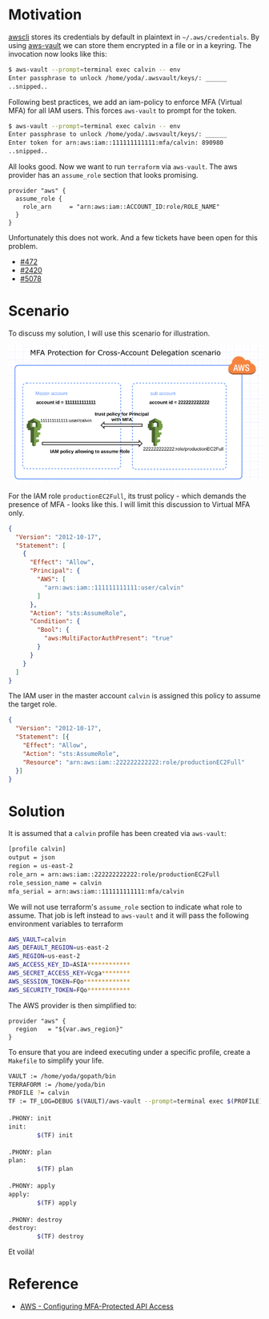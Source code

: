 # Motivation

[awscli](https://pypi.org/project/awscli/) stores its credentials by default in plaintext in `~/.aws/credentials`. By using  [aws-vault](https://github.com/99designs/aws-vault) we can store them encrypted in a file or in a keyring. The invocation now looks like this:

```bash
$ aws-vault --prompt=terminal exec calvin -- env
Enter passphrase to unlock /home/yoda/.awsvault/keys/: ______
..snipped..
```

Following best practices, we add an iam-policy to enforce MFA (Virtual MFA) for all IAM users. This forces `aws-vault` to prompt for the token.

```bash
$ aws-vault --prompt=terminal exec calvin -- env
Enter passphrase to unlock /home/yoda/.awsvault/keys/: ______
Enter token for arn:aws:iam::111111111111:mfa/calvin: 890980
..snipped..
```

All looks good. Now we want to run `terraform` via `aws-vault`. The aws provider has an `assume_role` section that looks promising. 

```HCL
provider "aws" {
  assume_role {
    role_arn     = "arn:aws:iam::ACCOUNT_ID:role/ROLE_NAME"
  }
}
```

Unfortunately this does not work. And a few tickets have been open for this problem.

* [#472](https://github.com/terraform-providers/terraform-provider-aws/issues/472)
* [#2420](https://github.com/terraform-providers/terraform-provider-aws/issues/2420)
* [#5078](https://github.com/terraform-providers/terraform-provider-aws/issues/5078)

# Scenario

To discuss my solution, I will use this scenario for illustration.

![scenario](mfa-delegated-accounts.png)

For the IAM role `productionEC2Full`, its trust policy - which demands the presence of MFA - looks like this. I will limit this discussion to Virtual MFA only.

```JSON
{
  "Version": "2012-10-17",
  "Statement": [
    {
      "Effect": "Allow",
      "Principal": {
        "AWS": [
          "arn:aws:iam::111111111111:user/calvin"
        ]
      },
      "Action": "sts:AssumeRole",
      "Condition": {
        "Bool": {
          "aws:MultiFactorAuthPresent": "true"
        }
      }
    }
  ]
}
```

The IAM user in the master account `calvin` is assigned this policy to assume the target role.

```JSON
{
  "Version": "2012-10-17",
  "Statement": [{
    "Effect": "Allow",
    "Action": "sts:AssumeRole",
    "Resource": "arn:aws:iam::222222222222:role/productionEC2Full"
  }]
}
```

# Solution

It is assumed that a `calvin` profile has been created via `aws-vault`:

```bash
[profile calvin]
output = json
region = us-east-2
role_arn = arn:aws:iam::222222222222:role/productionEC2Full
role_session_name = calvin
mfa_serial = arn:aws:iam::111111111111:mfa/calvin
```

We will not use terraform's `assume_role` section to indicate what role to assume. That job is left instead to `aws-vault`
and it will pass the following environment variables to terraform

```bash
AWS_VAULT=calvin
AWS_DEFAULT_REGION=us-east-2
AWS_REGION=us-east-2
AWS_ACCESS_KEY_ID=ASIA************
AWS_SECRET_ACCESS_KEY=Vcga********
AWS_SESSION_TOKEN=FQo*************
AWS_SECURITY_TOKEN=FQo************
```

The AWS provider is then simplified to:

```HCL
provider "aws" {
  region   = "${var.aws_region}"
}
```

To ensure that you are indeed executing under a specific profile, create a `Makefile` to simplify your life.

```bash
VAULT := /home/yoda/gopath/bin
TERRAFORM := /home/yoda/bin
PROFILE ?= calvin
TF := TF_LOG=DEBUG $(VAULT)/aws-vault --prompt=terminal exec $(PROFILE) -- $(TERRAFORM)/terraform

.PHONY: init
init:
        $(TF) init 

.PHONY: plan
plan:
        $(TF) plan 

.PHONY: apply
apply:
        $(TF) apply

.PHONY: destroy
destroy:
        $(TF) destroy
```

Et voilà!

# Reference

* [AWS - Configuring MFA-Protected API Access](https://docs.aws.amazon.com/IAM/latest/UserGuide/id_credentials_mfa_configure-api-require.html#MFAProtectedAPI-cross-account-delegation)
